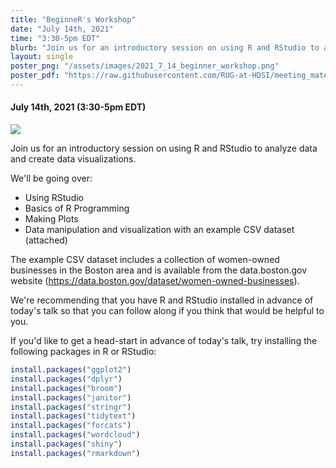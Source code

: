 ```yaml
---
title: "BeginneR's Workshop"
date: "July 14th, 2021"
time: "3:30-5pm EDT"
blurb: "Join us for an introductory session on using R and RStudio to analyze data and create data visualizations."
layout: single
poster_png: "/assets/images/2021_7_14_beginner_workshop.png"
poster_pdf: "https://raw.githubusercontent.com/RUG-at-HDSI/meeting_materials/master/2021_07_14/Beginners%20workshop.pdf"
---
```


#### July 14th, 2021 (3:30-5pm EDT)

<a href="{{ page.poster_pdf }}">
<img src="{{ page.poster_png }}">
</a>

Join us for an introductory session on using R and RStudio to analyze data and create data visualizations.

We'll be going over:
  - Using RStudio
  - Basics of R Programming
  - Making Plots
  - Data manipulation and visualization with an example CSV dataset (attached)

The example CSV dataset includes a collection of women-owned businesses in the Boston area and is available from the data.boston.gov website (https://data.boston.gov/dataset/women-owned-businesses).

We're recommending that you have R and RStudio installed in advance of today's talk so that you can follow along if you think that would be helpful to you.

If you'd like to get a head-start in advance of today's talk, try 
installing the following packages in R or RStudio:

~~~ r
install.packages("ggplot2")
install.packages("dplyr")
install.packages("broom")
install.packages("janitor")
install.packages("stringr")
install.packages("tidytext")
install.packages("forcats")
install.packages("wordcloud")
install.packages("shiny")
install.packages("rmarkdown")
~~~
